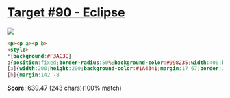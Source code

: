 # [Target #90 - Eclipse](https://cssbattle.dev/play/90)

![](https://cssbattle.dev/targets/90.png)

```HTML
<p><p a><p b>
<style>
*{background:#F3AC3C}
p{position:fixed;border-radius:50%;background-color:#998235;width:400;height:400;margin:-258 -8}
[a]{width:200;height:200;background-color:#1A4341;margin:17 67;border:25px solid #F3AC3C}
[b]{margin:142 -8
```

**Score**: 639.47 (243 chars)(100% match)
